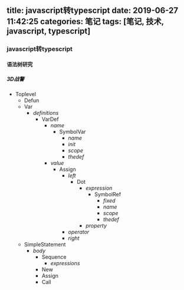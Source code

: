 title: javascript转typescript
date: 2019-06-27 11:42:25
categories: 笔记
tags: [笔记, 技术, javascript, typescript]
---
### javascript转typescript
#### 语法树研究
##### 3D战警
- Toplevel
  - Defun
  - Var
    - *definitions*
      - VarDef
        - *name*
          - SymbolVar
            - *name*
            - *init*
            - *scope*
            - *thedef*
        - *value*
          - Assign
            - *left*
              - Dot
                - *expression*
                  - SymbolRef
                    - *fixed*
                    - *name*
                    - *scope*
                    - *thedef*
                - *property*
            - *operator*
            - *right*
  - SimpleStatement
    - *body*
      - Sequence
        - *expressions*
      - New
      - Assign
      - Call
   
